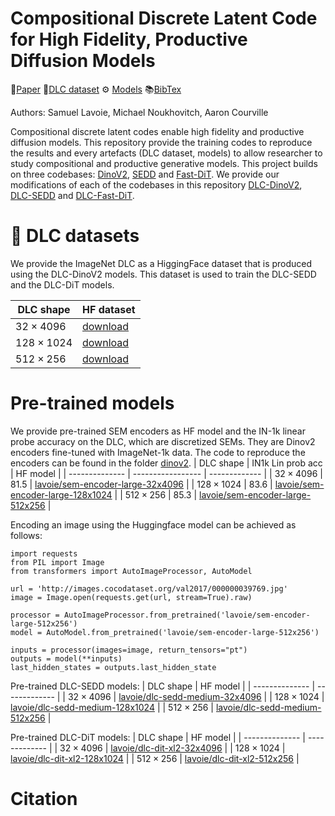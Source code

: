 # Compositional Discrete Latent Code for High Fidelity, Productive Diffusion Models

📄[Paper]() 📁[DLC dataset](#-DLC-datasets) ⚙️ [Models](#Pre-trained-models) 📚[BibTex](#Citation)

Authors: Samuel Lavoie, Michael Noukhovitch, Aaron Courville

Compositional discrete latent codes enable high fidelity and productive diffusion models.
This repository provide the training codes to reproduce the results and every artefacts (DLC dataset, models)
to allow researcher to study compositional and productive generative models.
This project builds on three codebases: [DinoV2](https://github.com/facebookresearch/dinov2), [SEDD](https://github.com/louaaron/Score-Entropy-Discrete-Diffusion) and [Fast-DiT](https://github.com/chuanyangjin/fast-DiT).
We provide our modifications of each of the codebases in this repository [DLC-DinoV2](./dinov2), [DLC-SEDD](./sedd) and [DLC-Fast-DiT](./dit).

# 📁 DLC datasets

We provide the ImageNet DLC as a HiggingFace dataset that is produced using the DLC-DinoV2 models.
This dataset is used to train the DLC-SEDD and the DLC-DiT models.

| DLC shape        | HF dataset |
| --------------   | ------- |
| $32\times 4096$  | [download]()  |
| $128\times 1024$ | [download]()  |
| $512\times 256$  | [download]()  |

# Pre-trained models

We provide pre-trained SEM encoders as HF model and the IN-1k linear probe accuracy on the DLC, which are discretized SEMs.
They are Dinov2 encoders fine-tuned with ImageNet-1k data.
The code to reproduce the encoders can be found in the folder [dinov2](./dinov2).
| DLC shape        | IN1k Lin prob acc |   HF model    |
| --------------   | ----------------- | ------------- |
| $32\times 4096$  | 81.5              | [lavoie/sem-encoder-large-32x4096]()  |
| $128\times 1024$ | 83.6              | [lavoie/sem-encoder-large-128x1024]()  |
| $512\times 256$  | 85.3              | [lavoie/sem-encoder-large-512x256]()  |

Encoding an image using the Huggingface model can be achieved as follows:
```
import requests
from PIL import Image
from transformers import AutoImageProcessor, AutoModel

url = 'http://images.cocodataset.org/val2017/000000039769.jpg'
image = Image.open(requests.get(url, stream=True).raw)

processor = AutoImageProcessor.from_pretrained('lavoie/sem-encoder-large-512x256')
model = AutoModel.from_pretrained('lavoie/sem-encoder-large-512x256')

inputs = processor(images=image, return_tensors="pt")
outputs = model(**inputs)
last_hidden_states = outputs.last_hidden_state
```

Pre-trained DLC-SEDD models:
| DLC shape         | HF model |
| --------------    | ------------- |
| $32\times 4096$   | [lavoie/dlc-sedd-medium-32x4096]()  |
| $128\times 1024$  | [lavoie/dlc-sedd-medium-128x1024]()  |
| $512\times 256$   | [lavoie/dlc-sedd-medium-512x256]()  |

Pre-trained DLC-DiT models:
| DLC shape         | HF model |
| --------------    | ------------- |
| $32\times 4096$   | [lavoie/dlc-dit-xl2-32x4096]()  |
| $128\times 1024$  | [lavoie/dlc-dit-xl2-128x1024]()  |
| $512\times 256$   | [lavoie/dlc-dit-xl2-512x256]()  |

# Citation
